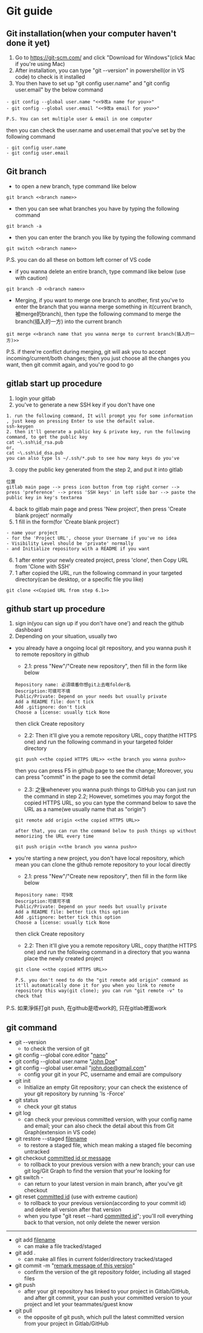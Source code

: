 # Git guide
## Git installation(when your computer haven't done it yet)
1. Go to https://git-scm.com/ and click "Download for Windows"(click Mac if you're using Mac)
2. After installation, you can type "git --version" in powershell(or in VS code) to check is it installed
3. You then have to set up "git config user.name" and "git config user.email" by the below command
```
- git config --global user.name "<<9改a name for you>>"
- git config --global user.email "<<9改a email for you>>"

P.S. You can set multiple user & email in one computer
```
then you can check the user.name and user.email that you've set by the following command
```
- git config user.name
- git config user.email
```


## Git branch
- to open a new branch, type command like below
```
git branch <<branch name>>
```
- then you can see what branches you have by typing the following command
```
git branch -a
```
- then you can enter the branch you like by typing the following command
```
git switch <<branch name>>
```
P.S. you can do all these on bottom left corner of VS code

- if you wanna delete an entire branch, type command like below (use with caution)
```
git branch -D <<branch name>>
```
- Merging, if you want to merge one branch to another, first you've to enter the branch that you wanna merge something in it(current branch, 被merge的branch), then type the following command to merge the branch(插入的一方) into the current branch
```
git merge <<branch name that you wanna merge to current branch(插入的一方)>>
```
P.S. if there're conflict during merging, git will ask you to accept incoming/current/both changes; then you just choose all the changes you want, then git commit again, and you're good to go

## **gitlab start up procedure**
1. login your gitlab
2. you've to generate a new SSH key if you don't have one
```
1. run the following command, It will prompt you for some information , just keep on pressing Enter to use the default value.
ssh-keygen
2. then it'll generate a public key & private key, run the following command, to get the public key
cat ~\.ssh\id_rsa.pub
or,
cat ~\.ssh\id_dsa.pub
you can also type ls ~/.ssh/*.pub to see how many keys do you've
```
3. copy the public key generated from the step 2, and put it into gitlab
```
位置
gitlab main page --> press icon button from top right corner -->  press 'preference' --> press 'SSH keys' in left side bar --> paste the public key in key's textarea
```
4. back to gitlab main page and press 'New project', then press 'Create blank project' normally 
5. 1 fill in the form(for 'Create blank project')
```
- name your project
- for the 'Project URL', choose your Username if you've no idea
- Visibility Level should be 'private' normally
- and Initialize repository with a README if you want
```
6. 1 after enter your newly created project, press 'clone', then Copy URL from 'Clone with SSH'
7. 1 after copied the URL, run the following command in your targeted directory(can be desktop, or a specific file you like)
```
git clone <<Copied URL from step 6.1>>
```

## **github start up procedure**
1. sign in(you can sign up if you don't have one') and reach the github dashboard
2. Depending on your situation, usually two
- you already have a ongoing local git repository, and you wanna push it to remote repository in github
    - 2.1: press "New"/"Create new repository", then fill in the form like below
    ```
    Repository name: 必須填番你想git上去嘅folder名
    Description:可填可不填
    Public/Private: Depend on your needs but usually private
    Add a README file: don't tick
    Add .gitignore: don't tick
    Choose a license: usually tick None
    ```
    then click Create repository
    - 2.2: Then it'll give you a remote repository URL, copy that(the HTTPS one) and run the following command in your targeted folder directory
    ```
    git push <<the copied HTTPS URL>> <<the branch you wanna push>>
    ```
    then you can press F5 in github page to see the change; Moreover, you can press "commit" in the page to see the commit detail
    - 2.3: 之後whenever you wanna push things to GitHub you can just run the command in step 2.2; However, sometimes you may forgot the copied HTTPS URL, so you can type the command below to save the URL as a name(we usually name that as "origin")
    ```
    git remote add origin <<the copied HTTPS URL>>

    after that, you can run the command below to push things up without memorizing the URL every time

    git push origin <<the branch you wanna push>>
    ```

- you're starting a new project, you don't have local repository, which mean you can clone the github remote repository to your local directly
    - 2.1: press "New"/"Create new repository", then fill in the form like below
    ```
    Repository name: 可9改
    Description:可填可不填
    Public/Private: Depend on your needs but usually private
    Add a README file: better tick this option
    Add .gitignore: better tick this option
    Choose a license: usually tick None
    ```
    then click Create repository
    - 2.2: Then it'll give you a remote repository URL, copy that(the HTTPS one) and run the following command in a directory that you wanna place the newly created project
    ```
    git clone <<the copied HTTPS URL>>

    P.S. you don't need to do the "git remote add origin" command as it'll automatically done it for you when you link to remote repository this way(git clone); you can run "git remote -v" to check that
    ```
P.S. 如果淨係打git push, 在github是唔work的, 只在gitlab裡面work

## **git command**
- git --version
    - to check the version of git
- git config --global core.editor "<u>nano</u>"
- git config --global user.name "<u>John Doe</u>"
- git config --global user.email "<u>john.doe@gmail.com</u>"
    - config your git in your PC, username and email are compulsory
- git init
    - Initialize an empty Git repository; your can check the existence of your git repository by running 'ls -Force'
- git status
    - check your git status
- git log
    - can check your previous committed version, with your config name and email; your can also check the detail about this from Git Graph(extension in VS code)
- git restore --staged <u>filename</u>
    - to restore a staged file, which mean making a staged file becoming untracked
- git checkout <u>committed id or message</u>
    - to rollback to your previous version with a new branch; your can use git log/Git Graph to find the version that your're looking for
- git switch -
    - can return to your latest version in main branch, after you've git checkout
- git reset <u>committed id</u> (use with extreme caution)
    - to rollback to your previous version(according to your commit id) and delete all version after that version
    - when you type "git reset --hard <u>committed id</u>"; you'll roll everything back to that version, not only delete the newer version
---
- git add <u>filename</u>
    - can make a file tracked/staged
- git add .
    - can make all files in current folder/directory tracked/staged
- git commit -m "<u>remark message of this version</u>"
    - confirm the version of the git repository folder, including all staged files
- git push
    - after your git repository has linked to your project in Gitlab/GitHub, and after git commit, your can push your committed version to your project and let your teammates/guest know
- git pull
    - the opposite of git push, which pull the latest committed version from your project in Gitlab/GitHub
